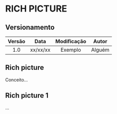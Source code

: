 # RICH PICTURE

## Versionamento

|  Versão | Data | Modificação | Autor |
|  :------: | :------: | :------: | :------: |
| 1.0 | xx/xx/xx | Exemplo | Alguém |

## Rich picture

Conceito...

## Rich picture 1

...